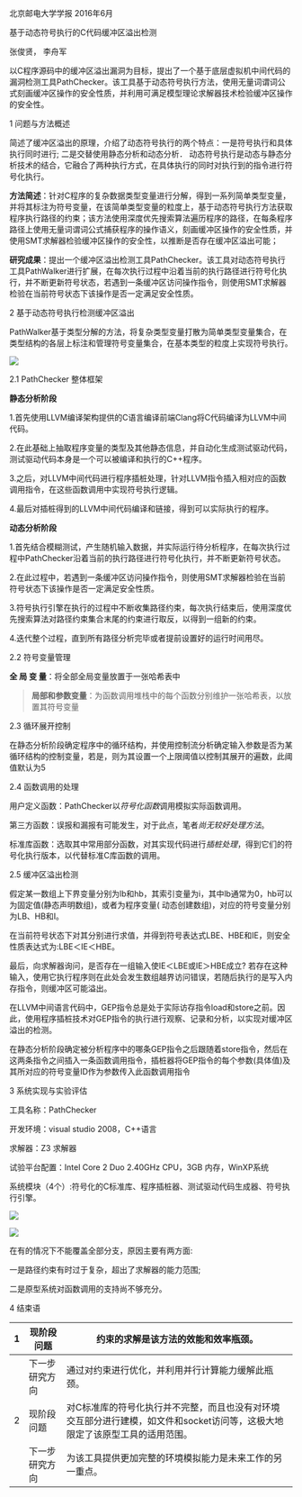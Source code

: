 北京邮电大学学报 2016年6月

基于动态符号执行的C代码缓冲区溢出检测

张俊贤， 李舟军

以C程序源码中的缓冲区溢出漏洞为目标，提出了一个基于底层虚拟机中间代码的漏洞检测工具PathChecker。该工具基于动态符号执行方法，使用无量词谓词公式刻画缓冲区操作的安全性质，并利用可满足模型理论求解器技术检验缓冲区操作的安全性。

1 问题与方法概述

简述了缓冲区溢出的原理，介绍了动态符号执行的两个特点：一是符号执行和具体执行同时进行;
二是交替使用静态分析和动态分析．
动态符号执行是动态与静态分析技术的结合，它融合了两种执行方式，在具体执行的同时对执行到的指令进行符号化执行。

**方法简述**：针对C程序的复杂数据类型变量进行分解，得到一系列简单类型变量，并将其标注为符号变量，在该简单类型变量的粒度上，基于动态符号执行方法获取程序执行路径的约束；该方法使用深度优先搜索算法遍历程序的路径，在每条程序路径上使用无量词谓词公式捕获程序的操作语义，刻画缓冲区操作的安全性质，并使用SMT求解器检验缓冲区操作的安全性，以推断是否存在缓冲区溢出可能；

**研究成果**：提出一个缓冲区溢出检测工具PathChecker。该工具对动态符号执行工具PathWalker进行扩展，在每次执行过程中沿着当前的执行路径进行符号化执行，并不断更新符号状态，若遇到一条缓冲区访问操作指令，则使用SMT求解器检验在当前符号状态下该操作是否一定满足安全性质。

2 基于动态符号执行检测缓冲区溢出

PathWalker基于类型分解的方法，将复杂类型变量打散为简单类型变量集合，在类型结构的各层上标注和管理符号变量集合，在基本类型的粒度上实现符号执行。

![](media/dd2799f1422920902a57fe68fc5d2226.png)

2.1 PathChecker 整体框架

**静态分析阶段**

1.首先使用LLVM编译架构提供的C语言编译前端Clang将C代码编译为LLVM中间代码。

2.在此基础上抽取程序变量的类型及其他静态信息，并自动化生成测试驱动代码，测试驱动代码本身是一个可以被编译和执行的C++程序。

3.之后，对LLVM中间代码进行程序插桩处理，针对LLVM指令插入相对应的函数调用指令，在这些函数调用中实现符号执行逻辑。

4.最后对插桩得到的LLVM中间代码编译和链接，得到可以实际执行的程序。

**动态分析阶段**

1.首先结合模糊测试，产生随机输入数据，并实际运行待分析程序，在每次执行过程中PathChecker沿着当前的执行路径进行符号化执行，并不断更新符号状态。

2.在此过程中，若遇到一条缓冲区访问操作指令，则使用SMT求解器检验在当前符号状态下该操作是否一定满足安全性质。

3.符号执行引擎在执行的过程中不断收集路径约束，每次执行结束后，使用深度优先搜索算法对路径约束集合末尾的约束进行取反，以得到一组新的约束。

4.迭代整个过程，直到所有路径分析完毕或者提前设置好的运行时间用尽。

2.2 符号变量管理

**全 局 变 量**：将全部全局变量放置于一张哈希表中

>   **局部和参数变量**：为函数调用堆栈中的每个函数分别维护一张哈希表，以放置其符号变量

2.3 循环展开控制

在静态分析阶段确定程序中的循环结构，并使用控制流分析确定输入参数是否为某循环结构的控制变量，若是，则为其设置一个上限阈值以控制其展开的遍数，此阈值默认为5

2.4 函数调用的处理

用户定义函数：PathChecker以*符号化函数*调用模拟实际函数调用。

第三方函数：误报和漏报有可能发生，对于此点，笔者*尚无较好处理方法*。

标准库函数：选取其中常用部分函数，对其实现代码进行*插桩处理*，得到它们的符号化执行版本，以代替标准C库函数的调用。

2.5 缓冲区溢出检测

假定某一数组上下界变量分别为lb和hb，其索引变量为i，其中lb通常为0，hb可以为固定值(静态声明数组)，或者为程序变量(
动态创建数组)，对应的符号变量分别为LB、HB和I。

在当前符号状态下对其分别进行求值，并得到符号表达式LBE、HBE和IE，则安全性质表达式为:LBE＜IE＜HBE。

最后，向求解器询问，是否存在一组输入使IE＜LBE或IE＞HBE成立?
若存在这种输入，使用它执行程序则在此处会发生数组越界访问错误，若随后执行的是写入内存指令，则缓冲区可能溢出。

在LLVM中间语言代码中，GEP指令总是处于实际访存指令load和store之前。因此，使用程序插桩技术对GEP指令的执行进行观察、记录和分析，以实现对缓冲区溢出的检测。

在静态分析阶段确定被分析程序中的哪条GEP指令之后跟随着store指令，然后在这两条指令之间插入一条函数调用指令，插桩器将GEP指令的每个参数(具体值)及其所对应的符号变量ID作为参数传入此函数调用指令

3 系统实现与实验评估

工具名称：PathChecker

开发环境：visual studio 2008，C++语言

求解器：Z3 求解器

试验平台配置：Intel Core 2 Duo 2.40GHz CPU，3GB 内存，WinXP系统

系统模块（4个）:符号化的C标准库、程序插桩器、测试驱动代码生成器、符号执行引擎。

![](media/8f6132e982c4babcdae2533a9f788429.png)

![](media/435dc36ed25c52c1059a25e1bf805365.png)

在有的情况下不能覆盖全部分支，原因主要有两方面:

一是路径约束有时过于复杂，超出了求解器的能力范围;

二是原型系统对函数调用的支持尚不够充分。

4 结束语

| 1 | 现阶段问题     | 约束的求解是该方法的效能和效率瓶颈。                                                                                        |
|---|----------------|-----------------------------------------------------------------------------------------------------------------------------|
|   | 下一步研究方向 | 通过对约束进行优化，并利用并行计算能力缓解此瓶颈。                                                                          |
| 2 | 现阶段问题     | 对C标准库的符号化执行并不完整，而且也没有对环境交互部分进行建模，如文件和socket访问等，这极大地限定了该原型工具的适用范围。 |
|   | 下一步研究方向 | 为该工具提供更加完整的环境模拟能力是未来工作的另一重点。                                                                    |
